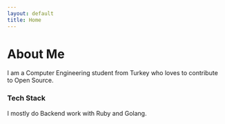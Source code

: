 ```yaml
---
layout: default
title: Home
---
```


# About Me

I am a Computer Engineering student from Turkey who loves to contribute to Open Source.

### Tech Stack
I mostly do Backend work with Ruby and Golang.